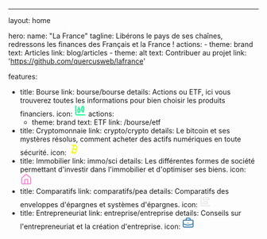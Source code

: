 ---
layout: home

hero:
  name: "La France"
  tagline: Libérons le pays de ses chaînes, redressons les finances des Français et la France !
  actions:
    - theme: brand
      text: Articles
      link: blog/articles
    - theme: alt
      text: Contribuer au projet
      link: 'https://github.com/quercusweb/lafrance'

features:
  - title: Bourse
    link: bourse/bourse
    details:
        Actions ou ETF, ici vous trouverez toutes les informations pour bien choisir les produits financiers.
    icon: <svg xmlns="http://www.w3.org/2000/svg" width="24" height="24" viewBox="0 0 24 24" fill="none" stroke="#00ff88" stroke-width="2" stroke-linecap="round" stroke-linejoin="round" class="lucide lucide-chart-candlestick"><path d="M9 5v4"/><rect width="4" height="6" x="7" y="9" rx="1"/><path d="M9 15v2"/><path d="M17 3v2"/><rect width="4" height="8" x="15" y="5" rx="1"/><path d="M17 13v3"/><path d="M3 3v16a2 2 0 0 0 2 2h16"/></svg>
    actions:
      - theme: brand
        text: ETF
        link: /bourse/etf
  - title: Cryptomonnaie
    link: crypto/crypto
    details:
      Le bitcoin et ses mystères résolus, comment acheter des actifs numériques en toute sécurité.
    icon: <svg xmlns="http://www.w3.org/2000/svg" width="24" height="24" viewBox="0 0 24 24" fill="none" stroke="#eeff00" stroke-width="2" stroke-linecap="round" stroke-linejoin="round" class="lucide lucide-bitcoin"><path d="M11.767 19.089c4.924.868 6.14-6.025 1.216-6.894m-1.216 6.894L5.86 18.047m5.908 1.042-.347 1.97m1.563-8.864c4.924.869 6.14-6.025 1.215-6.893m-1.215 6.893-3.94-.694m5.155-6.2L8.29 4.26m5.908 1.042.348-1.97M7.48 20.364l3.126-17.727"/></svg>
  - title: Immobilier
    link: immo/sci
    details:
      Les différentes formes de société permettant d'investir dans l'immobilier et d'optimiser ses biens.
    icon: <svg xmlns="http://www.w3.org/2000/svg" width="24" height="24" viewBox="0 0 24 24" fill="none" stroke="#fe86d8" stroke-width="2" stroke-linecap="round" stroke-linejoin="round" class="lucide lucide-house"><path d="M15 21v-8a1 1 0 0 0-1-1h-4a1 1 0 0 0-1 1v8"/><path d="M3 10a2 2 0 0 1 .709-1.528l7-5.999a2 2 0 0 1 2.582 0l7 5.999A2 2 0 0 1 21 10v9a2 2 0 0 1-2 2H5a2 2 0 0 1-2-2z"/></svg>
  - title: Comparatifs
    link: comparatifs/pea
    details:
      Comparatifs des enveloppes d'épargnes et systèmes d'épargnes.
    icon: <svg xmlns="http://www.w3.org/2000/svg" width="24" height="24" viewBox="0 0 24 24" fill="none" stroke="#e8e8e8" stroke-width="2" stroke-linecap="round" stroke-linejoin="round" class="lucide lucide-chart-bar-big"><path d="M3 3v16a2 2 0 0 0 2 2h16"/><rect x="7" y="13" width="9" height="4" rx="1"/><rect x="7" y="5" width="12" height="4" rx="1"/></svg>
  - title: Entrepreneuriat
    link: entreprise/entreprise
    details:
      Conseils sur l'entrepreneuriat et la création d'entreprise.
    icon: <svg xmlns="http://www.w3.org/2000/svg" width="24" height="24" viewBox="0 0 24 24" fill="none" stroke="#4682b4 " stroke-width="2" stroke-linecap="round" stroke-linejoin="round" class="lucide lucide-briefcase-business"><path d="M12 12h.01"/><path d="M16 6V4a2 2 0 0 0-2-2h-4a2 2 0 0 0-2 2v2"/><path d="M22 13a18.15 18.15 0 0 1-20 0"/><rect width="20" height="14" x="2" y="6" rx="2"/></svg>
  

